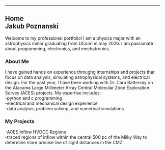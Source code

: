 ---------------------
Home  
Jakub Poznanski
---------------------
Welcome to my professional portfolio! I am a physics major with an astrophysics minor graduating from UConn in may 2026. I am passionate about programming, electronics, and mechatronics.   

### About Me
I have gained hands on experience throughg internships and projects that focus on data analysis, simulating astrophysical systems, and electrical design. 
For the past year, I have been working with Dr. Cara Battersby on the Atacama Large Millimeter Array Central Molecular Zone Exploration Survey (ACES) projects.  My expertise includes:  
-python and c programming   
-electrical and mechanical design experience  
-data analysis, problem solving, and numerical simulations  
  
### My Projects
-ACES Inflow HVDCC Regions  
-traced regions of inflow within the central 500 pc of the Milky Way to determine more precise line of sight distances in the CMZ

